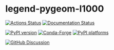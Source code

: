 # legend-pygeom-l1000

[![Actions Status][actions-badge]][actions-link]
[![Documentation Status][rtd-badge]][rtd-link]

[![PyPI version][pypi-version]][pypi-link]
[![Conda-Forge][conda-badge]][conda-link]
[![PyPI platforms][pypi-platforms]][pypi-link]

[![GitHub Discussion][github-discussions-badge]][github-discussions-link]

<!-- SPHINX-START -->

<!-- prettier-ignore-start -->
[actions-badge]:            https://github.com/legend-exp/legend-pygeom-l1000/workflows/CI/badge.svg
[actions-link]:             https://github.com/legend-exp/legend-pygeom-l1000/actions
[conda-badge]:              https://img.shields.io/conda/vn/conda-forge/legend-pygeom-l1000
[conda-link]:               https://github.com/conda-forge/legend-pygeom-l1000-feedstock
[github-discussions-badge]: https://img.shields.io/static/v1?label=Discussions&message=Ask&color=blue&logo=github
[github-discussions-link]:  https://github.com/legend-exp/legend-pygeom-l1000/discussions
[pypi-link]:                https://pypi.org/project/legend-pygeom-l1000/
[pypi-platforms]:           https://img.shields.io/pypi/pyversions/legend-pygeom-l1000
[pypi-version]:             https://img.shields.io/pypi/v/legend-pygeom-l1000
[rtd-badge]:                https://readthedocs.org/projects/legend-pygeom-l1000/badge/?version=latest
[rtd-link]:                 https://legend-pygeom-l1000.readthedocs.io/en/latest/?badge=latest

<!-- prettier-ignore-end -->
